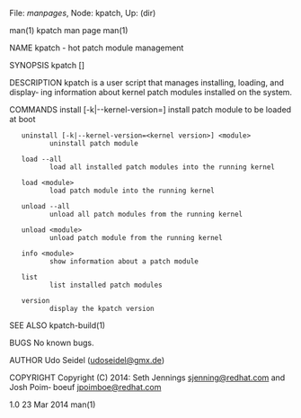 File: *manpages*,  Node: kpatch,  Up: (dir)

man(1)                          kpatch man page                         man(1)



NAME
       kpatch - hot patch module management

SYNOPSIS
       kpatch <command> [<args>]

DESCRIPTION
       kpatch  is a user script that manages installing, loading, and display‐
       ing information about kernel patch modules installed on the system.

COMMANDS
       install [-k|--kernel-version=<kernel version>] <module>
              install patch module to be loaded at boot

       uninstall [-k|--kernel-version=<kernel version>] <module>
              uninstall patch module

       load --all
              load all installed patch modules into the running kernel

       load <module>
              load patch module into the running kernel

       unload --all
              unload all patch modules from the running kernel

       unload <module>
              unload patch module from the running kernel

       info <module>
              show information about a patch module

       list
              list installed patch modules

       version
              display the kpatch version


SEE ALSO
       kpatch-build(1)

BUGS
       No known bugs.

AUTHOR
       Udo Seidel (udoseidel@gmx.de)

COPYRIGHT
       Copyright (C) 2014: Seth Jennings <sjenning@redhat.com> and Josh  Poim‐
       boeuf <jpoimboe@redhat.com>




1.0                               23 Mar 2014                           man(1)
